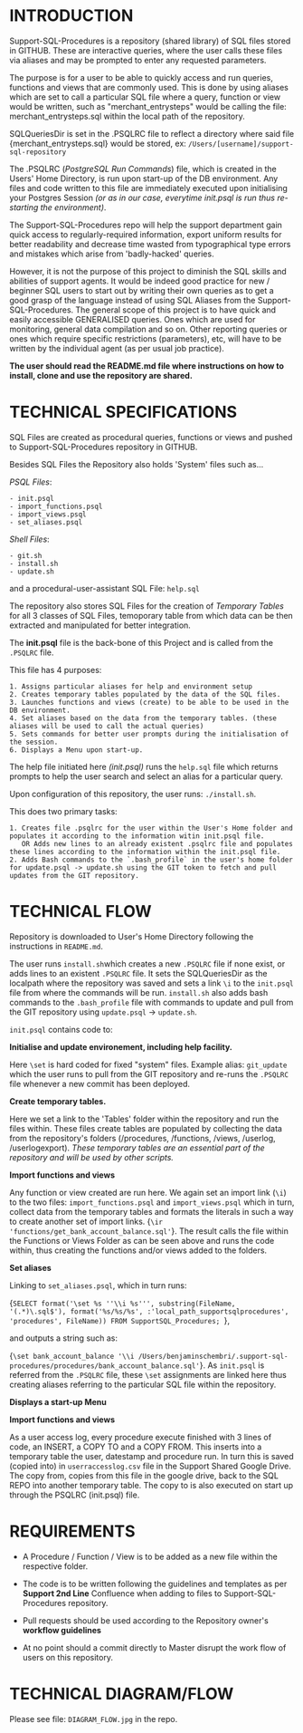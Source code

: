 # INTRODUCTION

Support-SQL-Procedures is a repository (shared library) of SQL files stored in GITHUB. These are interactive queries, where the user calls these files via aliases and may be prompted to enter any requested parameters.

The purpose is for a user to be able to quickly access and run queries, functions and views that are commonly used. This is done by using aliases which are set to call a particular SQL file where a query, function or view would be written, such as "merchant_entrysteps" would be calling the file: merchant_entrysteps.sql within the local path of the repository.

SQLQueriesDir is set in the .PSQLRC file to reflect a directory where said file {merchant_entrysteps.sql} would be stored, ex: ```/Users/[username]/support-sql-repository```

The .PSQLRC (_PostgreSQL Run Commands_) file, which is created in the Users' Home Directory, is run upon start-up of the DB environment. Any files and code written to this file are immediately executed upon initialising your Postgres Session _(or as in our case, everytime init.psql is run thus re-starting the environment)_.

The Support-SQL-Procedures repo will help the support department gain quick access to regularly-required information, export uniform results for better readability and decrease time wasted from typographical type errors and mistakes which arise from 'badly-hacked' queries.

However, it is not the purpose of this project to diminish the SQL skills and abilities of support agents. It would be indeed good practice for new / beginner SQL users to start out by writing their own queries as to get a good grasp of the language instead of using SQL Aliases from the Support-SQL-Procedures.
The general scope of this project is to have quick and easily accessible GENERALISED queries. Ones which are used for monitoring, general data compilation and so on. Other reporting queries or ones which require specific restrictions (parameters), etc, will have to be written by the individual agent (as per usual job practice).

**The user should read the README.md file where instructions on how to install, clone and use the repository are shared.**


# TECHNICAL SPECIFICATIONS

SQL Files are created as procedural queries, functions or views and pushed to Support-SQL-Procedures repository in GITHUB.

Besides SQL Files the Repository also holds 'System' files such as...

_PSQL Files_:
```
- init.psql
- import_functions.psql
- import_views.psql
- set_aliases.psql
```

_Shell Files_:
```
- git.sh
- install.sh
- update.sh
```

and a procedural-user-assistant SQL File: ```help.sql```

The repository also stores SQL Files for the creation of _Temporary Tables_ for all 3 classes of SQL Files, temoporary table from which data can be then extracted and manipulated for better integration.

The **init.psql** file is the back-bone of this  Project and is called from the ```.PSQLRC``` file.

This file has 4 purposes:
```
1. Assigns particular aliases for help and environment setup  
2. Creates temporary tables populated by the data of the SQL files.
3. Launches functions and views (create) to be able to be used in the DB environment.
4. Set aliases based on the data from the temporary tables. (these aliases will be used to call the actual queries)
5. Sets commands for better user prompts during the initialisation of the session.
6. Displays a Menu upon start-up.
```

The help file initiated here _(init.psql)_ runs the ```help.sql``` file which returns prompts to help the user search and select an alias for a particular query.

Upon configuration of this repository, the user runs: ```./install.sh```.

This does two primary tasks:
```
1. Creates file .psqlrc for the user within the User's Home folder and populates it according to the information witin init.psql file.
   OR Adds new lines to an already existent .psqlrc file and populates these lines according to the information within the init.psql file.
2. Adds Bash commands to the `.bash_profile` in the user's home folder for update.psql -> update.sh using the GIT token to fetch and pull updates from the GIT repository.
```


# TECHNICAL FLOW

Repository is downloaded to User's Home Directory following the instructions in  ```README.md```.

The user runs ```install.sh```which creates a new ```.PSQLRC``` file  if none exist, or adds lines to an existent ```.PSQLRC``` file.
It sets the SQLQueriesDir as the localpath where the repository was saved and sets a link ```\i``` to the ```init.psql``` file from where the commands will  be run.
```install.sh``` also adds bash commands to the `.bash_profile` file with commands to update and pull from the GIT repository using `update.psql` -> `update.sh`.

```init.psql``` contains code to:

**Initialise and update environement, including help facility.**

Here ```\set``` is hard coded for fixed "system" files.
Example alias: `git_update` which the user runs to pull from the GIT repository and re-runs the `.PSQLRC` file whenever a new commit has been deployed.

**Create temporary tables.**

Here we set a link to the 'Tables' folder within the repository and run the files within. These files create tables are populated by collecting the data from the repository's folders (/procedures, /functions, /views, /userlog, /userlogexport).
_These temporary tables are an essential part of the repository and will be used by other scripts._

**Import functions and views**

Any function or view created are run here. We again set an import link (`\i`) to the two files: `import_functions.psql` and `import_views.psql` which in turn, collect data from the temporary tables and formats the literals in such a way to create another set of import links.
{`\ir 'functions/get_bank_account_balance.sql'`}.
The result calls the file within the Functions or Views Folder as can be seen above and runs the code within, thus creating the functions and/or views added to the folders.

**Set aliases**

Linking to `set_aliases.psql`, which in turn runs:

{`SELECT format('\set %s ''\\i %s''', substring(FileName, '(.*)\.sql$'), format('%s/%s/%s', :'local_path_supportsqlprocedures', 'procedures', FileName)) FROM SupportSQL_Procedures;
`},

and outputs a string such as:

{`\set bank_account_balance '\\i /Users/benjaminschembri/.support-sql-procedures/procedures/bank_account_balance.sql'`}.
As `init.psql` is referred from the `.PSQLRC` file, these `\set` assignments are linked here thus creating aliases referring to the particular SQL file within the repository.


**Displays a start-up Menu**


**Import functions and views**

As a user access log, every procedure execute finished with 3 lines of code, an INSERT, a COPY TO and a COPY FROM.
This inserts into a temporary table the user, datestamp and procedure run. In turn this is saved (copied into) in `userraccesslog.csv` file in the Support Shared Google Drive. The copy from, copies from this file in the google drive, back to the SQL REPO into another temporary table. The copy to is also executed on start up through the PSQLRC (init.psql) file.


# REQUIREMENTS

- A Procedure / Function / View is to be added as a new file within the respective folder.

- The code is to be written following the guidelines and templates as per **Support 2nd Line** Confluence when adding to files to Support-SQL-Procedures repository.

- Pull requests should be used according to the Repository owner's **workflow guidelines**

- At no point should a commit directly to Master disrupt the work flow of users on this repository.


# TECHNICAL DIAGRAM/FLOW
Please see file: `DIAGRAM_FLOW.jpg` in the repo.
